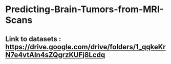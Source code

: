 # Predicting-Brain-Tumors-from-MRI-Scans

## Link to datasets : https://drive.google.com/drive/folders/1_qqkeKrN7e4vtAIn4sZQgrzKUFj8Lcdq
